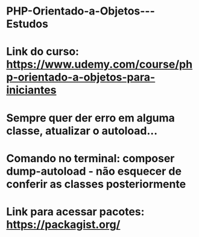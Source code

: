 # PHP-Orientado-a-Objetos---Estudos
# Link do curso: https://www.udemy.com/course/php-orientado-a-objetos-para-iniciantes
# Sempre quer der erro em alguma classe, atualizar o autoload... 
# Comando no terminal: composer dump-autoload - não esquecer de conferir as classes posteriormente 
# Link para acessar pacotes: https://packagist.org/

